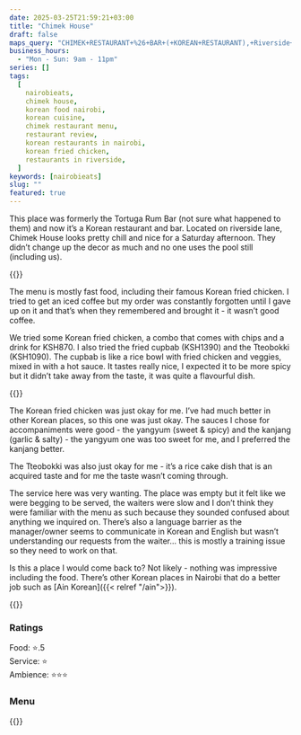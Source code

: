```yaml
---
date: 2025-03-25T21:59:21+03:00
title: "Chimek House"
draft: false
maps_query: "CHIMEK+RESTAURANT+%26+BAR+(+KOREAN+RESTAURANT),+Riverside+Lane,+Nairobi"
business_hours:
  - "Mon - Sun: 9am - 11pm"
series: []
tags:
  [
    nairobieats,
    chimek house,
    korean food nairobi,
    korean cuisine,
    chimek restaurant menu,
    restaurant review,
    korean restaurants in nairobi,
    korean fried chicken,
    restaurants in riverside,
  ]
keywords: [nairobieats]
slug: ""
featured: true
---
```


This place was formerly the Tortuga Rum Bar (not sure what happened to them) and now it’s a Korean restaurant and bar. Located on riverside lane, Chimek House looks pretty chill and nice for a Saturday afternoon. They didn’t change up the decor as much and no one uses the pool still (including us).

{{<image-gallery key="chimek-house" titles="chimek-01 chimek-02 chimek-03 chimek-04">}}

The menu is mostly fast food, including their famous Korean fried chicken. I tried to get an iced coffee but my order was constantly forgotten until I gave up on it and that’s when they remembered and brought it - it wasn’t good coffee.

We tried some Korean fried chicken, a combo that comes with chips and a drink for KSH870. I also tried the fried cupbab (KSH1390) and the Tteobokki (KSH1090). The cupbab is like a rice bowl with fried chicken and veggies, mixed in with a hot sauce. It tastes really nice, I expected it to be more spicy but it didn’t take away from the taste, it was quite a flavourful dish.

{{<image-gallery key="chimek-house" titles="chimek-06 chimek-07 chimek-08 chimek-09">}}

The Korean fried chicken was just okay for me. I’ve had much better in other Korean places, so this one was just okay. The sauces I chose for accompaniments were good - the yangyum (sweet & spicy) and the kanjang (garlic & salty) - the yangyum one was too sweet for me, and I preferred the kanjang better.

The Tteobokki was also just okay for me - it’s a rice cake dish that is an acquired taste and for me the taste wasn’t coming through.

The service here was very wanting. The place was empty but it felt like we were begging to be served, the waiters were slow and I don’t think they were familiar with the menu as such because they sounded confused about anything we inquired on. There’s also a language barrier as the manager/owner seems to communicate in Korean and English but wasn’t understanding our requests from the waiter… this is mostly a training issue so they need to work on that.

Is this a place I would come back to? Not likely - nothing was impressive including the food. There’s other Korean places in Nairobi that do a better job such as [Ain Korean]({{< relref "/ain">}}).

{{<image-gallery key="chimek-house" titles="chimek-05">}}

### Ratings

Food: ⭐️.5<br>
Service: ⭐️<br>
Ambience: ⭐⭐️⭐️<br>

### Menu

{{<remote-image-gallery key="chimek-house-menu">}}
